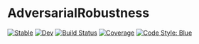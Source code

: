 

# AdversarialRobustness

[![Stable](https://img.shields.io/badge/docs-stable-blue.svg)](https://JuliaTrustworthyAI.github.io/AdversarialRobustness.jl/stable/) [![Dev](https://img.shields.io/badge/docs-dev-blue.svg)](https://JuliaTrustworthyAI.github.io/AdversarialRobustness.jl/dev/) [![Build Status](https://github.com/JuliaTrustworthyAI/AdversarialRobustness.jl/actions/workflows/CI.yml/badge.svg?branch=main)](https://github.com/JuliaTrustworthyAI/AdversarialRobustness.jl/actions/workflows/CI.yml?query=branch%3Amain) [![Coverage](https://codecov.io/gh/JuliaTrustworthyAI/AdversarialRobustness.jl/branch/main/graph/badge.svg)](https://codecov.io/gh/JuliaTrustworthyAI/AdversarialRobustness.jl) [![Code Style: Blue](https://img.shields.io/badge/code%20style-blue-4495d1.svg)](https://github.com/invenia/BlueStyle)
